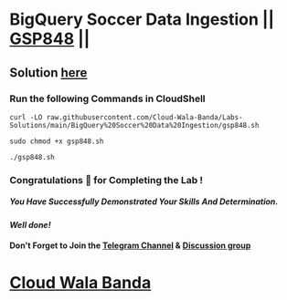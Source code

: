 # BigQuery Soccer Data Ingestion || [GSP848](https://www.cloudskillsboost.google/focuses/23114?parent=catalog) ||

## Solution [here](https://youtu.be/UPAYeY5imvw)

### Run the following Commands in CloudShell

```
curl -LO raw.githubusercontent.com/Cloud-Wala-Banda/Labs-Solutions/main/BigQuery%20Soccer%20Data%20Ingestion/gsp848.sh

sudo chmod +x gsp848.sh

./gsp848.sh
```

### Congratulations 🎉 for Completing the Lab !

##### *You Have Successfully Demonstrated Your Skills And Determination.*

#### *Well done!*

#### Don't Forget to Join the [Telegram Channel](https://t.me/cloudwalabanda) & [Discussion group](https://t.me/cloudwalabandachats)

# [Cloud Wala Banda](https://www.youtube.com/@cloudwalabanda)

